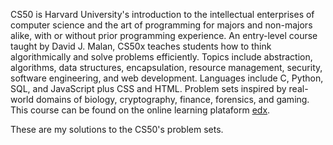 CS50 is Harvard University's introduction to the intellectual enterprises of computer science and the art of programming for majors and non-majors alike, with or without prior programming experience. An entry-level course taught by David J. Malan, CS50x teaches students how to think algorithmically and solve problems efficiently. Topics include abstraction, algorithms, data structures, encapsulation, resource management, security, software engineering, and web development. Languages include C, Python, SQL, and JavaScript plus CSS and HTML. Problem sets inspired by real-world domains of biology, cryptography, finance, forensics, and gaming. This course can be found on the online learning plataform [edx](https://www.edx.org/course/introduction-computer-science-harvardx-cs50x).

These are my solutions to the CS50's problem sets.
